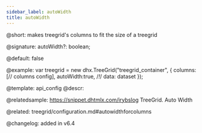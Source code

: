 ```yaml
---
sidebar_label: autoWidth
title: autoWidth
---          
```


@short: makes treegrid's columns to fit the size of a treegrid

@signature: autoWidth?: boolean;

@default: false

@example: 
var treegrid = new dhx.TreeGrid("treegrid_container", {
    columns: [// columns config],
    autoWidth:true, /*!*/
    data: dataset
});

@template:	api_config
@descr: 

@relatedsample: https://snippet.dhtmlx.com/irybslog	TreeGrid. Auto Width

@related: treegrid/configuration.md#autowidthforcolumns

@changelog: added in v6.4
